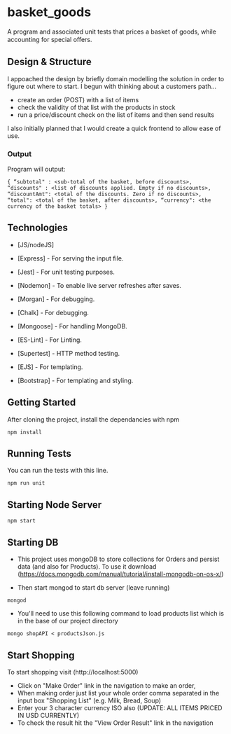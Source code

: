 # basket_goods

A program and associated unit tests that prices a basket of goods, while accounting for special oﬀers.


## Design & Structure
I appoached the design by briefly domain modelling the solution in order to figure out where to start. I begun with thinking about a customers path...
- create an order (POST) with a list of items
- check the validity of that list with the products in stock
- run a price/discount check on the list of items and then send results

I also initially planned that I would create a quick frontend to allow ease of use.

### Output

Program will output:
```
{ “subtotal" : <sub-total of the basket, before discounts>, “discounts" : <list of discounts applied. Empty if no discounts>, “discountAmt": <total of the discounts. Zero if no discounts>, “total": <total of the basket, after discounts>, “currency": <the currency of the basket totals> }

```

## Technologies

* [JS/nodeJS]
* [Express] - For serving the input file.
* [Jest] - For unit testing purposes.

* [Nodemon] - To enable live server refreshes after saves.
* [Morgan] - For debugging.
* [Chalk] - For debugging.
* [Mongoose] - For handling MongoDB.
* [ES-Lint] - For Linting.
* [Supertest] - HTTP method testing.
* [EJS] - For templating.
* [Bootstrap] - For templating and styling.


## Getting Started
After cloning the project, install the dependancies with npm
```
npm install
```

## Running Tests
You can run the tests with this line.
```
npm run unit
```

## Starting Node Server
```
npm start
```


## Starting DB 
- This project uses mongoDB to store collections for Orders and persist data (and also for Products). To use it download (https://docs.mongodb.com/manual/tutorial/install-mongodb-on-os-x/)

- Then start mongod to start db server (leave running)
```
mongod

```
- You'll need to use this following command to load products list which is in the base of our project directory
```
mongo shopAPI < productsJson.js

```

## Start Shopping

To start shopping visit (http://localhost:5000)

- Click on "Make Order" link in the navigation to make an order, 
- When making order just list your whole order comma separated in the input box "Shopping List" (e.g. Milk, Bread, Soup)
- Enter your 3 character currency ISO also (UPDATE: ALL ITEMS PRICED IN USD CURRENTLY)
- To check the result hit the "View Order Result" link in the navigation

